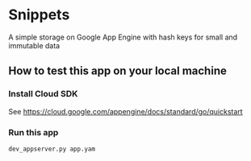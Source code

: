 # Snippets

A simple storage on Google App Engine with hash keys for small and immutable data

## How to test this app on your local machine

### Install Cloud SDK

See https://cloud.google.com/appengine/docs/standard/go/quickstart

### Run this app

```shell
dev_appserver.py app.yam
```
